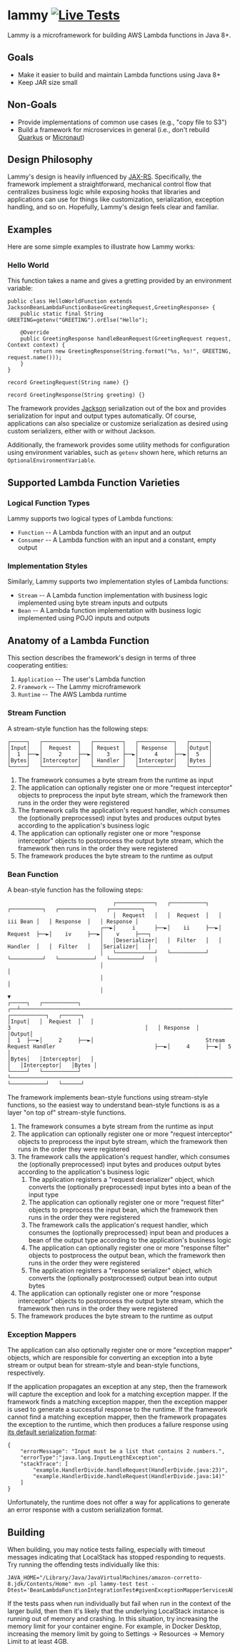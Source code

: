 # lammy [![Live Tests](https://github.com/aleph0io/lammy/actions/workflows/live-tests.yml/badge.svg)](https://github.com/aleph0io/lammy/actions/workflows/live-tests.yml)

Lammy is a microframework for building AWS Lambda functions in Java 8+.

## Goals

* Make it easier to build and maintain Lambda functions using Java 8+
* Keep JAR size small

## Non-Goals

* Provide implementations of common use cases (e.g., "copy file to S3")
* Build a framework for microservices in general (i.e., don't rebuild [Quarkus](https://quarkus.io/) or [Micronaut](https://micronaut.io/))

## Design Philosophy

Lammy's design is heavily influenced by [JAX-RS](https://jakarta.ee/specifications/restful-ws/). Specifically, the framework implement a straightforward, mechanical control flow that centralizes business logic while exposing hooks that libraries and applications can use for things like customization, serialization, exception handling, and so on. Hopefully, Lammy's design feels clear and familiar.

## Examples

Here are some simple examples to illustrate how Lammy works:

### Hello World

This function takes a name and gives a gretting provided by an environment variable:

    public class HelloWorldFunction extends JacksonBeanLambdaFunctionBase<GreetingRequest,GreetingResponse> {
        public static final String GREETING=getenv("GREETING").orElse("Hello");

        @Override
        public GreetingResponse handleBeanRequest(GreetingRequest request, Context context) {
            return new GreetingResponse(String.format("%s, %s!", GREETING, request.name()));
        }
    }

    record GreetingRequest(String name) {}

    record GreetingResponse(String greeting) {}

The framework provides [Jackson](https://github.com/FasterXML/jackson) serialization out of the box and provides serialization for input and output types automatically. Of course, applications can also specialize or customize serialization as desired using custom serializers, either with or without Jackson.

Additionally, the framework provides some utility methods for configuration using environment variables, such as `getenv` shown here, which returns an `OptionalEnvironmentVariable`.

## Supported Lambda Function Varieties

### Logical Function Types

Lammy supports two logical types of Lambda functions:

* `Function` -- A Lambda function with an input and an output
* `Consumer` -- A Lambda function with an input and a constant, empty output

### Implementation Styles

Similarly, Lammy supports two implementation styles of Lambda functions:

* `Stream` -- A Lambda function implementation with business logic implemented using byte stream inputs and outputs
* `Bean` -- A Lambda function implementation with business logic implemented using POJO inputs and outputs

## Anatomy of a Lambda Function

This section describes the framework's design in terms of three cooperating entities:

1. `Application` -- The user's Lambda function
2. `Framework` -- The Lammy microframework
3. `Runtime` -- The AWS Lambda runtime

### Stream Function

A stream-style function has the following steps:

    ┌─────┐   ┌───────────┐   ┌─────────┐   ┌───────────┐   ┌──────┐
    │Input│   │  Request  │   │ Request │   │ Response  │   │Output│
    │  1  ├──►│     2     ├──►│    3    ├──►│     4     ├──►│  5   │
    │Bytes│   │Interceptor│   │ Handler │   │Interceptor│   │Bytes │
    └─────┘   └───────────┘   └─────────┘   └───────────┘   └──────┘

1. The framework consumes a byte stream from the runtime as input
2. The application can optionally register one or more "request interceptor" objects to preprocess the input byte stream, which the framework then runs in the order they were registered
3. The framework calls the application's request handler, which consumes the (optionally preprocessed) input bytes and produces output bytes according to the application's business logic
4. The application can optionally register one or more "response interceptor" objects to postprocess the output byte stream, which the framework then runs in the order they were registered
5. The framework produces the byte stream to the runtime as output

### Bean Function

A bean-style function has the following steps:

                                     ┌────────────┐   ┌───────────┐   ┌──────────┐   ┌───────────┐   ┌──────────┐
                                     │  Request   │   │  Request  │   │ iii Bean │   │ Response  │   │ Response │
                                 ┌──►│     i      ├──►│    ii     ├──►│ Request  ├──►│    iv     ├──►│    v     ├───┐
                                 │   │Deserializer│   │  Filter   │   │ Handler  │   │  Filter   │   │Serializer│   │
                                 │   └────────────┘   └───────────┘   └──────────┘   └───────────┘   └──────────┘   │
                                 │                                                                                  │
                                 │                                                                                  │
                                 │                                                                                  ▼
    ┌─────┐   ┌───────────┐   ┌──┴─────────────────────────────────────────────────────────────────────────────────────┐   ┌───────────┐   ┌──────┐
    │Input│   │  Request  │   │                                             3                                          │   │ Response  │   │Output│
    │  1  ├──►│     2     ├──►│                                   Stream Request Handler                               ├──►│     4     ├──►│  5   │
    │Bytes│   │Interceptor│   │                                                                                        │   │Interceptor│   │Bytes │
    └─────┘   └───────────┘   └────────────────────────────────────────────────────────────────────────────────────────┘   └───────────┘   └──────┘

The framework implements bean-style functions using stream-style functions, so the easiest way to understand bean-style functions is as a layer "on top of" stream-style functions.

1. The framework consumes a byte stream from the runtime as input
2. The application can optionally register one or more "request interceptor" objects to preprocess the input byte stream, which the framework then runs in the order they were registered
3. The framework calls the application's request handler, which consumes the (optionally preprocessed) input bytes and produces output bytes according to the application's business logic
    1. The application registers a "request deserializer" object, which converts the (optionally preprocessed) input bytes into a bean of the input type
    2. The application can optionally register one or more "request filter" objects to preprocess the input bean, which the framework then runs in the order they were registered
    3. The framework calls the application's request handler, which consumes the (optionally preprocessed) input bean and produces a bean of the output type according to the application's business logic
    4. The application can optionally register one or more "response filter" objects to postprocess the output bean, which the framework then runs in the order they were registered
    5. The application registers a "response serializer" object, which converts the (optionally postprocessed) output bean into output bytes
5. The application can optionally register one or more "response interceptor" objects to postprocess the output byte stream, which the framework then runs in the order they were registered
6. The framework produces the byte stream to the runtime as output

### Exception Mappers

The application can also optionally register one or more "exception mapper" objects, which are responsible for converting an exception into a byte stream or output bean for stream-style and bean-style functions, respectively.

If the application propagates an exception at any step, then the framework will capture the exception and look for a matching exception mapper. If the framework finds a matching exception mapper, then the exception mapper is used to generate a successful response to the runtime. If the framework cannot find a matching exception mapper, then the framework propagates the exception to the runtime, which then produces a failure response using [its default serialization format](https://docs.aws.amazon.com/lambda/latest/dg/java-exceptions.html#java-exceptions-createfunction):

    {
        "errorMessage": "Input must be a list that contains 2 numbers.",
        "errorType":"java.lang.InputLengthException",
        "stackTrace": [
            "example.HandlerDivide.handleRequest(HandlerDivide.java:23)",
            "example.HandlerDivide.handleRequest(HandlerDivide.java:14)"
        ]
    }

Unfortunately, the runtime does not offer a way for applications to generate an error response with a custom serialization format.

## Building

When building, you may notice tests failing, especially with timeout messages indicating that LocalStack has stopped responding to requests. Try running the offending tests individually like this:

    JAVA_HOME="/Library/Java/JavaVirtualMachines/amazon-corretto-8.jdk/Contents/Home" mvn -pl lammy-test test -Dtest='BeanLambdaFunctionIntegrationTest#givenExceptionMapperServicesAB_whenAutoloadExplicitlyEnabledAndThrowNonMatching_thenPropagate

If the tests pass when run individually but fail when run in the context of the larger build, then then it's likely that the underlying LocalStack instance is running out of memory and crashing. In this situation, try increasing the memory limit for your container engine. For example, in Docker Desktop, increasing the memory limit by going to Settings &rarr; Resources &rarr; Memory Limit to at least 4GB.

